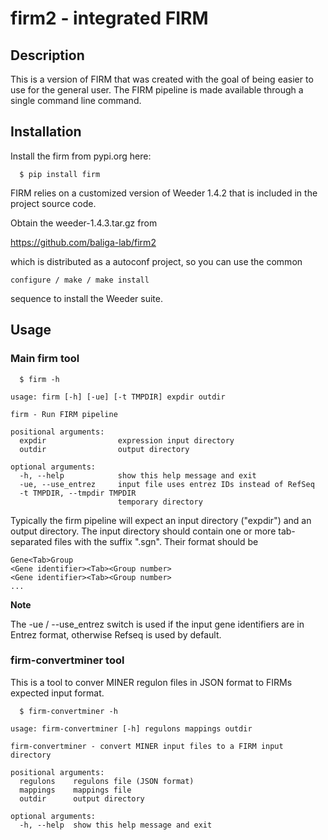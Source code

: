 # firm2 - integrated FIRM

## Description

This is a version of FIRM that was created with the goal of being
easier to use for the general user.
The FIRM pipeline is made available through a single command line
command.


## Installation

Install the firm from pypi.org here:

```
  $ pip install firm
```

FIRM relies on a customized version of Weeder 1.4.2 that is included in
the project source code.

Obtain the weeder-1.4.3.tar.gz from

https://github.com/baliga-lab/firm2

which is distributed as a autoconf project, so you can use the
common

```
configure / make / make install
```

sequence to install the Weeder suite.


## Usage

### Main firm tool

```
  $ firm -h
```

```
usage: firm [-h] [-ue] [-t TMPDIR] expdir outdir

firm - Run FIRM pipeline

positional arguments:
  expdir                expression input directory
  outdir                output directory

optional arguments:
  -h, --help            show this help message and exit
  -ue, --use_entrez     input file uses entrez IDs instead of RefSeq
  -t TMPDIR, --tmpdir TMPDIR
                        temporary directory

```


Typically the firm pipeline will expect an input directory ("expdir")
and an output directory.
The input directory should contain one or more tab-separated files with
the suffix ".sgn". Their format should be

```
Gene<Tab>Group
<Gene identifier><Tab><Group number>
<Gene identifier><Tab><Group number>
...
```

**Note**

The -ue / --use_entrez switch is used if the input gene identifiers
are in Entrez format, otherwise Refseq is used by default.

### firm-convertminer tool

This is a tool to conver MINER regulon files in JSON format to
FIRMs expected input format.

```
  $ firm-convertminer -h
```

```
usage: firm-convertminer [-h] regulons mappings outdir

firm-convertminer - convert MINER input files to a FIRM input directory

positional arguments:
  regulons    regulons file (JSON format)
  mappings    mappings file
  outdir      output directory

optional arguments:
  -h, --help  show this help message and exit
```

